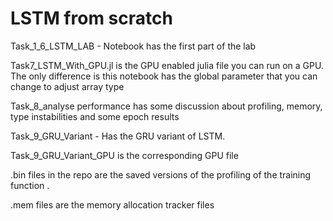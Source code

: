 # LSTM from scratch

Task_1_6_LSTM_LAB - Notebook has the first part of the lab


Task7_LSTM_With_GPU.jl is the GPU enabled julia file you can run on a GPU. The only difference is this notebook has the global
parameter that you can change to adjust array type

Task_8_analyse performance has some discussion about profiling, memory, type instabilities and some epoch results

Task_9_GRU_Variant - Has the GRU variant of LSTM.

Task_9_GRU_Variant_GPU is the corresponding GPU file

.bin files in the repo are the saved versions of the profiling of the training function .

.mem files are the memory allocation tracker files
